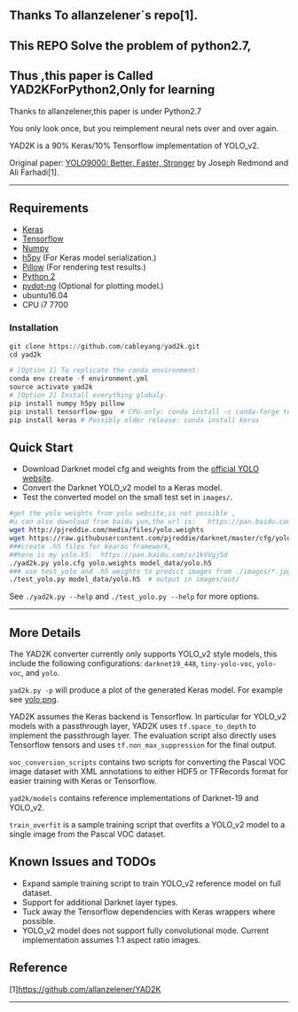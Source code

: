 ## Thanks To allanzelener`s repo[1].

## This REPO Solve the problem of python2.7,

## Thus ,this paper is Called YAD2KForPython2,Only for learning

Thanks to allanzelener,this paper is under Python2.7

You only look once, but you reimplement neural nets over and over again.

YAD2K is a 90% Keras/10% Tensorflow implementation of YOLO_v2.

Original paper: [YOLO9000: Better, Faster, Stronger](https://arxiv.org/abs/1612.08242) by Joseph Redmond and Ali Farhadi[1].

--------------------------------------------------------------------------------

## Requirements

- [Keras](https://github.com/fchollet/keras)
- [Tensorflow](https://www.tensorflow.org/)
- [Numpy](http://www.numpy.org/)
- [h5py](http://www.h5py.org/) (For Keras model serialization.)
- [Pillow](https://pillow.readthedocs.io/) (For rendering test results.)
- [Python 2](https://www.python.org/)
- [pydot-ng](https://github.com/pydot/pydot-ng) (Optional for plotting model.)
- ubuntu16.04
- CPU i7 7700

### Installation
```python
git clone https://github.com/cableyang/yad2k.git
cd yad2k

# [Option 1] To replicate the conda environment:
conda env create -f environment.yml
source activate yad2k
# [Option 2] Install everything globaly.
pip install numpy h5py pillow
pip install tensorflow-gpu  # CPU-only: conda install -c conda-forge tensorflow
pip install keras # Possibly older release: conda install keras
```

## Quick Start

- Download Darknet model cfg and weights from the [official YOLO website](http://pjreddie.com/darknet/yolo/).
- Convert the Darknet YOLO_v2 model to a Keras model.
- Test the converted model on the small test set in `images/`.

```bash
#get the yolo weights from yolo website,is not possible ,
#u can also download from baidu yun,the url is:   https://pan.baidu.com/s/1smRMvBv
wget http://pjreddie.com/media/files/yolo.weights
wget https://raw.githubusercontent.com/pjreddie/darknet/master/cfg/yolo.cfg
###create .h5 files for kearas framework,
##here is my yolo.h5:  https://pan.baidu.com/s/1kVVgj5d
./yad2k.py yolo.cfg yolo.weights model_data/yolo.h5
### use test_yolo and .h5 weights to predict images from ./images/*.jpg,resulsts are stored on ./images/out/* 
./test_yolo.py model_data/yolo.h5  # output in images/out/
```

See `./yad2k.py --help` and `./test_yolo.py --help` for more options.

--------------------------------------------------------------------------------

## More Details

The YAD2K converter currently only supports YOLO_v2 style models, this include the following configurations: `darknet19_448`, `tiny-yolo-voc`, `yolo-voc`, and `yolo`.

`yad2k.py -p` will produce a plot of the generated Keras model. For example see [yolo.png](etc/yolo.png).

YAD2K assumes the Keras backend is Tensorflow. In particular for YOLO_v2 models with a passthrough layer, YAD2K uses `tf.space_to_depth` to implement the passthrough layer. The evaluation script also directly uses Tensorflow tensors and uses `tf.non_max_suppression` for the final output.

`voc_conversion_scripts` contains two scripts for converting the Pascal VOC image dataset with XML annotations to either HDF5 or TFRecords format for easier training with Keras or Tensorflow.

`yad2k/models` contains reference implementations of Darknet-19 and YOLO_v2.

`train_overfit` is a sample training script that overfits a YOLO_v2 model to a single image from the Pascal VOC dataset.

## Known Issues and TODOs

- Expand sample training script to train YOLO_v2 reference model on full dataset.
- Support for additional Darknet layer types.
- Tuck away the Tensorflow dependencies with Keras wrappers where possible.
- YOLO_v2 model does not support fully convolutional mode. Current implementation assumes 1:1 aspect ratio images.



## Reference

[1]https://github.com/allanzelener/YAD2K

--------------------------------------------------------------------------------
